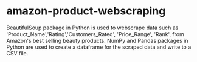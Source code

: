 # amazon-product-webscraping
BeautifulSoup package in Python is used to webscrape data such as 'Product_Name','Rating','Customers_Rated', 'Price_Range', 'Rank', from Amazon's best selling beauty products.
NumPy and Pandas packages in Python are used to create a dataframe for the scraped data and write to a CSV file.
